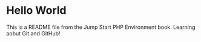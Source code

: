 # Hello World

This is a README file from the Jump Start PHP Environment book.
Learning aobut Git and GitHub!